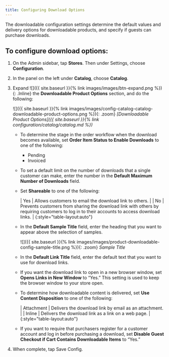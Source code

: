 ```yaml
---
title: Configuring Download Options
---
```


The downloadable configuration settings determine the default values and delivery options for downloadable products, and specify if guests can purchase downloads.

## To configure download options:

1. On the Admin sidebar, tap **Stores**. Then under Settings, choose **Configuration**.

1. In the panel on the left under **Catalog**, choose **Catalog**.

1. Expand ![]({{ site.baseurl }}{% link images/images/btn-expand.png %}){: .Inline} the **Downloadable Product Options** section, and do the following:

    ![]({{ site.baseurl }}{% link images/images/config-catalog-catalog-downloadable-product-options.png %}){: .zoom}
    *[Downloadable Product Options]({{ site.baseurl }}{% link configuration/catalog/catalog.md %})*

    * To determine the stage in the order workflow when the download becomes available, set **Order Item Status to Enable Downloads** to one of the following:

        * Pending
        * Invoiced

    * To set a default limit on the number of downloads that a single customer can make, enter the number in the **Default Maximum Number of Downloads** field.

    * Set **Shareable** to one of the following:

        | Yes | Allows customers to email the download link to others. |
        | No | Prevents customers from sharing the download link with others by requiring customers to log in to their accounts to access download links. |
        {:style="table-layout:auto"}

    * In the **Default Sample Title** field, enter the heading that you want to appear above the selection of samples.

        ![]({{ site.baseurl }}{% link images/images/product-downloadable-config-sample-title.png %}){: .zoom}
        *Sample Title*

    * In the **Default Link Title** field, enter the default text that you want to use for download links.

    * If you want the download link to open in a new browser window, set **Opens Links in New Window** to “Yes.” This setting is used to keep the browser window to your store open.

    * To determine how downloadable content is delivered, set **Use Content Disposition** to one of the following:

        | Attachment | Delivers the download link by email as an attachment. |
        | Inline | Delivers the download link as a link on a web page. |
        {:style="table-layout:auto"}

    * If you want to require that purchasers register for a customer account and log in before purchasing a download, set **Disable Guest Checkout if Cart Contains Downloadable Items** to “Yes.”

1. When complete, tap <span class="btn">Save Config</span>.
